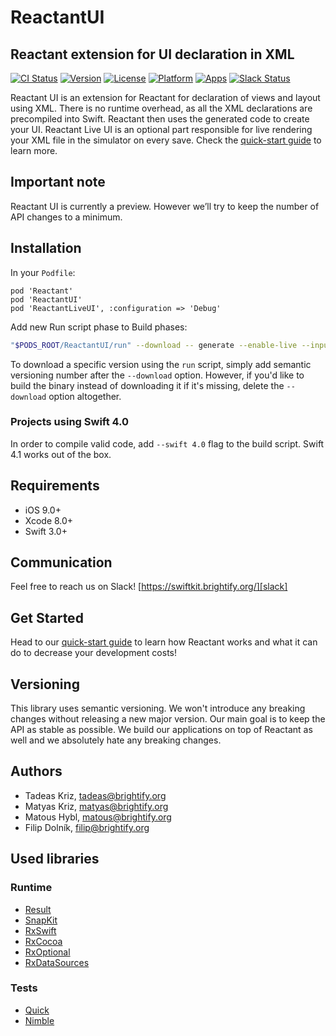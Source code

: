# ReactantUI

## Reactant extension for UI declaration in XML

[![CI Status](https://img.shields.io/travis/Brightify/ReactantUI.svg?style=flat)](https://travis-ci.org/Brightify/ReactantUI)
[![Version](https://img.shields.io/cocoapods/v/ReactantUI.svg?style=flat)][reactant-cocoapods]
[![License](https://img.shields.io/cocoapods/l/ReactantUI.svg?style=flat)][reactant-cocoapods]
[![Platform](https://img.shields.io/cocoapods/p/ReactantUI.svg?style=flat)][reactant-cocoapods]
[![Apps](https://img.shields.io/cocoapods/at/ReactantUI.svg?style=flat)][reactant-cocoapods]
[![Slack Status](https://swiftkit.brightify.org/badge.svg)][slack]

Reactant UI is an extension for Reactant for declaration of views and layout using XML. There is no runtime overhead, as all the XML declarations are precompiled into Swift. Reactant then uses the generated code to create your UI. Reactant Live UI is an optional part responsible for live rendering your XML file in the simulator on every save. Check the [quick-start guide][quick-start] to learn more.

## Important note
Reactant UI is currently a preview. However we’ll try to keep the number of API changes to a minimum.

## Installation
In your `Podfile`:
```
pod 'Reactant'
pod 'ReactantUI'
pod 'ReactantLiveUI', :configuration => 'Debug'
```
Add new Run script phase to Build phases:
```bash
"$PODS_ROOT/ReactantUI/run" --download -- generate --enable-live --inputPath="$SRCROOT/Application/Sources/" --outputFile="$SRCROOT/Application/Generated/GeneratedUI.swift" --xcodeprojPath="$PROJECT_DIR/$PROJECT_NAME.xcodeproj"
```

To download a specific version using the `run` script, simply add semantic versioning number after the `--download` option. However, if you'd like to build the binary instead of downloading it if it's missing, delete the `--download` option altogether.

### Projects using Swift 4.0
In order to compile valid code, add `--swift 4.0` flag to the build script. Swift 4.1 works out of the box.

## Requirements

* iOS 9.0+
* Xcode 8.0+
* Swift 3.0+

## Communication
Feel free to reach us on Slack! [https://swiftkit.brightify.org/][slack]

## Get Started
Head to our [quick-start guide][quick-start] to learn how Reactant works and what it can do to decrease your development costs!

## Versioning
This library uses semantic versioning. We won't introduce any breaking changes without releasing a new major version. Our main goal is to keep the API as stable as possible. We build our applications on top of Reactant as well and we absolutely hate any breaking changes.

## Authors
* Tadeas Kriz, [tadeas@brightify.org](mailto:tadeas@brightify.org)
* Matyas Kriz, [matyas@brightify.org](mailto:matyas@brightify.org)
* Matous Hybl, [matous@brightify.org](mailto:matous@brightify.org)
* Filip Dolník, [filip@brightify.org](mailto:filip@brightify.org)

## Used libraries

### Runtime

* [Result](https://github.com/antitypical/Result)
* [SnapKit](https://github.com/SnapKit/SnapKit)
* [RxSwift](https://github.com/ReactiveX/RxSwift)
* [RxCocoa](https://github.com/ReactiveX/RxSwift)
* [RxOptional](https://github.com/RxSwiftCommunity/RxOptional)
* [RxDataSources](https://github.com/RxSwiftCommunity/RxDataSources)

### Tests

* [Quick](https://github.com/Quick/Quick)
* [Nimble](https://github.com/Quick/Nimble)

[quick-start]: https://docs.reactant.tech/getting-started/quickstart.html
[reactant-cocoapods]: https://cocoapods.org/pods/ReactantUI
[slack]: https://swiftkit.brightify.org/
